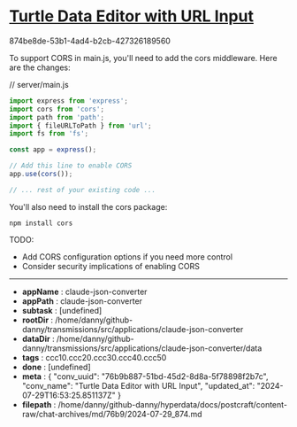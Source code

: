# [Turtle Data Editor with URL Input](https://claude.ai/chat/76b9b887-51bd-45d2-8d8a-5f78898f2b7c)

874be8de-53b1-4ad4-b2cb-427326189560

 To support CORS in main.js, you'll need to add the cors middleware. Here are the changes:

// server/main.js
```javascript
import express from 'express';
import cors from 'cors';
import path from 'path';
import { fileURLToPath } from 'url';
import fs from 'fs';

const app = express();

// Add this line to enable CORS
app.use(cors());

// ... rest of your existing code ...
```

You'll also need to install the cors package:

```
npm install cors
```

TODO:
- Add CORS configuration options if you need more control
- Consider security implications of enabling CORS

---

* **appName** : claude-json-converter
* **appPath** : claude-json-converter
* **subtask** : [undefined]
* **rootDir** : /home/danny/github-danny/transmissions/src/applications/claude-json-converter
* **dataDir** : /home/danny/github-danny/transmissions/src/applications/claude-json-converter/data
* **tags** : ccc10.ccc20.ccc30.ccc40.ccc50
* **done** : [undefined]
* **meta** : {
  "conv_uuid": "76b9b887-51bd-45d2-8d8a-5f78898f2b7c",
  "conv_name": "Turtle Data Editor with URL Input",
  "updated_at": "2024-07-29T16:53:25.851137Z"
}
* **filepath** : /home/danny/github-danny/hyperdata/docs/postcraft/content-raw/chat-archives/md/76b9/2024-07-29_874.md